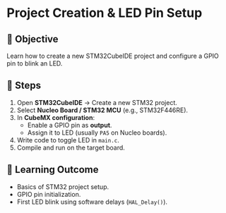 # Project Creation & LED Pin Setup

## 🎯 Objective
Learn how to create a new STM32CubeIDE project and configure a GPIO pin to blink an LED.

## 🔹 Steps
1. Open **STM32CubeIDE** → Create a new STM32 project.  
2. Select **Nucleo Board / STM32 MCU** (e.g., STM32F446RE).  
3. In **CubeMX configuration**:  
   - Enable a GPIO pin as **output**.  
   - Assign it to LED (usually `PA5` on Nucleo boards).  
4. Write code to toggle LED in `main.c`.  
5. Compile and run on the target board.  

## 🔹 Learning Outcome
- Basics of STM32 project setup.  
- GPIO pin initialization.  
- First LED blink using software delays (`HAL_Delay()`).  
